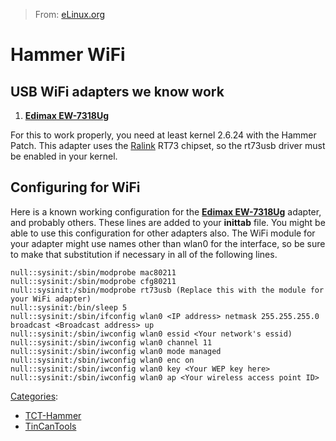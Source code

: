 > From: [eLinux.org](http://eLinux.org/Hammer_WiFi "http://eLinux.org/Hammer_WiFi")


# Hammer WiFi



## USB WiFi adapters we know work

1) [**Edimax
EW-7318Ug**](http://www.edimax.com/en/produce_detail.php?pd_id=3&pl1_id=1&pl2_id=44)

For this to work properly, you need at least kernel 2.6.24 with the
Hammer Patch. This adapter uses the [Ralink](http://www.ralinktech.com)
RT73 chipset, so the rt73usb driver must be enabled in your kernel.

## Configuring for WiFi

Here is a known working configuration for the [**Edimax
EW-7318Ug**](http://www.edimax.com/en/produce_detail.php?pd_id=3&pl1_id=1&pl2_id=44)
adapter, and probably others. These lines are added to your **inittab**
file. You might be able to use this configuration for other adapters
also. The WiFi module for your adapter might use names other than wlan0
for the interface, so be sure to make that substitution if necessary in
all of the following lines.

    null::sysinit:/sbin/modprobe mac80211
    null::sysinit:/sbin/modprobe cfg80211
    null::sysinit:/sbin/modprobe rt73usb (Replace this with the module for your WiFi adapter)
    null::sysinit:/bin/sleep 5
    null::sysinit:/sbin/ifconfig wlan0 <IP address> netmask 255.255.255.0 broadcast <Broadcast address> up
    null::sysinit:/sbin/iwconfig wlan0 essid <Your network's essid)
    null::sysinit:/sbin/iwconfig wlan0 channel 11
    null::sysinit:/sbin/iwconfig wlan0 mode managed
    null::sysinit:/sbin/iwconfig wlan0 enc on
    null::sysinit:/sbin/iwconfig wlan0 key <Your WEP key here>
    null::sysinit:/sbin/iwconfig wlan0 ap <Your wireless access point ID>


[Categories](http://eLinux.org/Special:Categories "Special:Categories"):

-   [TCT-Hammer](http://eLinux.org/Category:TCT-Hammer "Category:TCT-Hammer")
-   [TinCanTools](http://eLinux.org/Category:TinCanTools "Category:TinCanTools")

